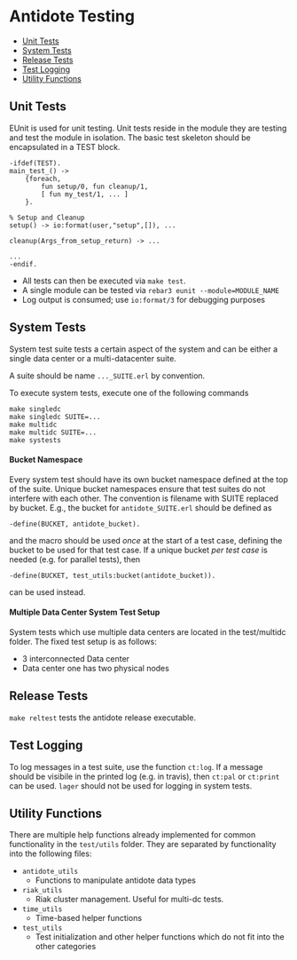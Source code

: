 Antidote Testing
================

* [Unit Tests](#unit-tests)
* [System Tests](#system-tests)
* [Release Tests](#release-tests)
* [Test Logging](#test-logging)
* [Utility Functions](#utility-functions)

Unit Tests
----------

EUnit is used for unit testing. 
Unit tests reside in the module they are testing and test the module in isolation. 
The basic test skeleton should be encapsulated in a TEST block.


```
-ifdef(TEST).
main_test_() ->
    {foreach,
        fun setup/0, fun cleanup/1,
        [ fun my_test/1, ... ]
    }.

% Setup and Cleanup
setup() -> io:format(user,"setup",[]), ...

cleanup(Args_from_setup_return) -> ...

...
-endif.
```

* All tests can then be executed via `make test`.
* A single module can be tested via `rebar3 eunit --module=MODULE_NAME`
* Log output is consumed; use `io:format/3` for debugging purposes


System Tests
----------------------------------

System test suite tests a certain aspect of the system and can be either a single data center or a multi-datacenter suite.

A suite should be name `..._SUITE.erl` by convention.

To execute system tests, execute one of the following commands

    make singledc 
    make singledc SUITE=...
    make multidc
    make multidc SUITE=...
    make systests


#### Bucket Namespace

Every system test should have its own bucket namespace defined at the top of the suite. 
Unique bucket namespaces ensure that test suites do not interfere with each other. 
The convention is filename with SUITE replaced by bucket.
E.g., the bucket for `antidote_SUITE.erl` should be defined as

    -define(BUCKET, antidote_bucket).

and the macro should be used *once* at the start of a test case, defining the bucket to be used for that test case. 
If a unique bucket *per test case* is needed (e.g. for parallel tests), then

    -define(BUCKET, test_utils:bucket(antidote_bucket)).

can be used instead.


#### Multiple Data Center System Test Setup

System tests which use multiple data centers are located in the test/multidc folder.
The fixed test setup is as follows:

* 3 interconnected Data center
* Data center one has two physical nodes



Release Tests
-------------

`make reltest` tests the antidote release executable.


Test Logging
-------------

To log messages in a test suite, use the function `ct:log`. If a message should be visibile in the printed log (e.g. in travis), then `ct:pal` or `ct:print` can be used. `lager` should not be used for logging in system tests.


Utility Functions
-----------------

There are multiple help functions already implemented for common functionality in the `test/utils` folder. They are separated by functionality into the following files:

* `antidote_utils`
  * Functions to manipulate antidote data types
* `riak_utils`
  * Riak cluster management. Useful for multi-dc tests.
* `time_utils`
  * Time-based helper functions
* `test_utils`
  * Test initialization and other helper functions which do not fit into the other categories


